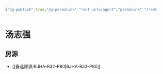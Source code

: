 ```yaml
---
{"dg-publish":true,"dg-permalink":"rent-info/agent","permalink":"/rent-info/agent/"}
---
```



# 汤志强

## 房源

- [[备选房源/BJHA-R32-P80\|BJHA-R32-P80]]

